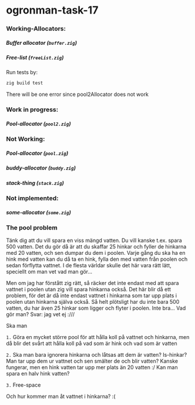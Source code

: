 # ogronman-task-17

### Working-Allocators:

##### Buffer allocator (`buffer.zig`)

##### Free-list (`freeList.zig`)

Run tests by:

```bash
zig build test
```

There will be one error since pool2Allocator does not work

### Work in progress:

##### Pool-allocator (`pool2.zig`)

### Not Working:

##### Pool-allocator (`pool.zig`)

##### buddy-allocator (`buddy.zig`)

##### stack-thing (`stack.zig`)


### Not implemented:

##### some-allocator (`some.zig`)

### The pool problem

Tänk dig att du vill spara en viss mängd vatten. Du vill kanske t.ex. spara 500 vatten. Det du gör då är att du skaffar 25 hinkar och fyller de hinkarna med 20 vatten, och sen dumpar du dem i poolen. Varje gång du ska ha en hink med vatten kan du då ta en hink, fylla den med vatten från poolen och sedan förflytta vattnet. I de flesta världar skulle det här vara rätt lätt, speciellt om man vet vad man gör... 

Men om jag har förstått zig rätt, så räcker det inte endast med att spara vattnet i poolen utan zig vill spara hinkarna också. Det här blir då ett problem, för det är då inte endast vattnet i hinkarna som tar upp plats i poolen utan hinkarna själva också. Så helt plötsligt har du inte bara 500 vatten, du har även 25 hinkar som ligger och flyter i poolen. Inte bra... Vad gör man? Svar: jag vet ej :/// 

Ska man


`1.` Göra en mycket större pool för att hålla koll på vattnet och hinkarna, men då blir det svårt att hålla koll på vad som är hink och vad som är vatten

`2.` Ska man bara ignorera hinkarna och låtsas att dem är vatten? Is-hinkar? Man tar upp dem ur vattnet och sen smälter de och blir vatten? Kanske fungerar, men en hink vatten tar upp mer plats än 20 vatten :/ Kan man spara en halv hink vatten?

`3.` Free-space

Och hur kommer man åt vattnet i hinkarna? :(
